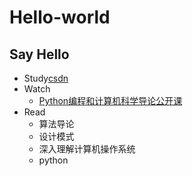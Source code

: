 # Hello-world

## Say Hello
* Study[csdn](https://www.csdn.net/)
* Watch
  - [Python编程和计算机科学导论公开课](https://www.bilibili.com/video/BV1vJ411X74Z?from=search&seid=17632940211432199644)
* Read
  - 算法导论
  - 设计模式
  - 深入理解计算机操作系统
  - python
